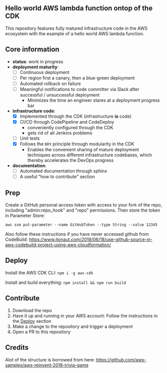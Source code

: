 ## Hello world AWS lambda function ontop of the CDK
 
This repository features fully matured infrastructure code in the AWS ecosystem with the example of a hello world AWS lambda function.

## Core information
* **status**: work in progress
* **deployment maturity**: 
  * [ ] Continuous deployment
  * [ ] Per region first a canary, then a blue-green deployment
  * [ ] Automated rollback on failure
  * [ ] Meaningful notifications to code committer via Slack after successful / unsuccessful deployment
    * Minimizes the time an engineer stares at a deployment progress bar 
* **infrastructure code**: 
  * [X] Implemented through the CDK (infrastructure **is** code) 
  * [X] CI/CD through CodePipeline and CodeDeploy
    * conveniently configured through the CDK
    * gets rid of all Jenkins problems    
  * [ ] Unit tests
  * [X] Follows the `DRY` principle through modularity in the CDK
    * Enables the convenient sharing of mature deployment techniques across different infrastructure codebases, which thereby accelerates the DevOps progress 
* **documentation**: 
  * [ ] Automated documentation through sphinx
  * [ ] A useful "how to contribute" section

## Prep

Create a GitHub personal access token with access to your fork of the repo, including "admin:repo_hook" and "repo" permissions. Then store the token in Parameter Store:

`aws ssm put-parameter --name GitHubToken --type String --value 12345`

Also follow these instructions if you have never accessed github from CodeBuild: https://www.itonaut.com/2018/06/18/use-github-source-in-aws-codebuild-project-using-aws-cloudformation/ 

## Deploy

Install the AWS CDK CLI: `npm i -g aws-cdk`

Install and build everything: `npm install && npm run build`

## Contribute

1. Download the repo
2. Have it up and running in your AWS account: Follow the instructions in the [Deploy](Deploy) section
3. Make a change to the repository and trigger a deployment
4. Open a PR to this repository

## Credits

Alot of the structure is borrowed from here: https://github.com/aws-samples/aws-reinvent-2018-trivia-game